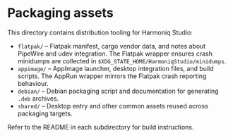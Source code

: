 # Packaging assets

This directory contains distribution tooling for Harmoniq Studio:

- `flatpak/` – Flatpak manifest, cargo vendor data, and notes about PipeWire and
  udev integration. The Flatpak wrapper ensures crash minidumps are collected in
  `$XDG_STATE_HOME/HarmoniqStudio/minidumps`.
- `appimage/` – AppImage launcher, desktop integration files, and build scripts.
  The AppRun wrapper mirrors the Flatpak crash reporting behaviour.
- `debian/` – Debian packaging script and documentation for generating `.deb`
  archives.
- `shared/` – Desktop entry and other common assets reused across packaging
  targets.

Refer to the README in each subdirectory for build instructions.
